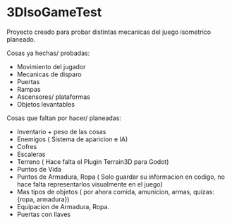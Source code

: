 # 3DIsoGameTest
Proyecto creado para probar distintas mecanicas del juego isometrico planeado.

Cosas ya hechas/ probadas:
  - Movimiento del jugador
  - Mecanicas de disparo
  - Puertas
  - Rampas
  - Ascensores/ plataformas
  - Objetos levantables

Cosas que faltan por hacer/ planeadas:
  - Inventario + peso de las cosas
  - Enemigos ( Sistema de aparicion e IA)
  - Cofres
  - Escaleras
  - Terreno ( Hace falta el Plugin Terrain3D para Godot)
  - Puntos de Vida
  - Puntos de Armadura, Ropa ( Solo guardar su informacion en codigo, no hace falta representarlos visualmente en el juego)
  - Mas tipos de objetos ( por ahora comida, amunicion, armas, quizas: {ropa, armadura})
  - Equipacion de Armadura, Ropa.
  - Puertas con llaves
